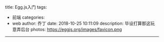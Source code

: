 title: Egg.js入门
tags:
  - 前端
categories:
  - web
author: 乔丁
date: 2018-10-25 10:11:09
description: 毕设打算那这玩意弄后台
photos: https://eggjs.org/images/favicon.png
---
